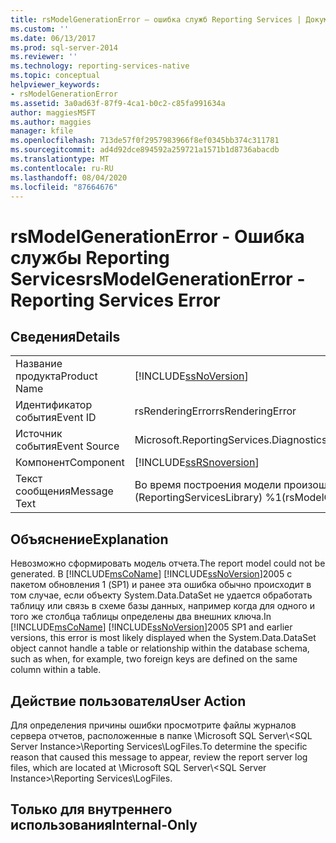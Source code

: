 ```yaml
---
title: rsModelGenerationError — ошибка служб Reporting Services | Документы Майкрософт
ms.custom: ''
ms.date: 06/13/2017
ms.prod: sql-server-2014
ms.reviewer: ''
ms.technology: reporting-services-native
ms.topic: conceptual
helpviewer_keywords:
- rsModelGenerationError
ms.assetid: 3a0ad63f-87f9-4ca1-b0c2-c85fa991634a
author: maggiesMSFT
ms.author: maggies
manager: kfile
ms.openlocfilehash: 713de57f0f2957983966f8ef0345bb374c311781
ms.sourcegitcommit: ad4d92dce894592a259721a1571b1d8736abacdb
ms.translationtype: MT
ms.contentlocale: ru-RU
ms.lasthandoff: 08/04/2020
ms.locfileid: "87664676"
---
```

# <a name="rsmodelgenerationerror---reporting-services-error"></a><span data-ttu-id="bd344-102">rsModelGenerationError - Ошибка службы Reporting Services</span><span class="sxs-lookup"><span data-stu-id="bd344-102">rsModelGenerationError - Reporting Services Error</span></span>
    
## <a name="details"></a><span data-ttu-id="bd344-103">Сведения</span><span class="sxs-lookup"><span data-stu-id="bd344-103">Details</span></span>  
  
|||  
|-|-|  
|<span data-ttu-id="bd344-104">Название продукта</span><span class="sxs-lookup"><span data-stu-id="bd344-104">Product Name</span></span>|[!INCLUDE[ssNoVersion](../../includes/ssnoversion-md.md)]|  
|<span data-ttu-id="bd344-105">Идентификатор события</span><span class="sxs-lookup"><span data-stu-id="bd344-105">Event ID</span></span>|<span data-ttu-id="bd344-106">rsRenderingError</span><span class="sxs-lookup"><span data-stu-id="bd344-106">rsRenderingError</span></span>|  
|<span data-ttu-id="bd344-107">Источник события</span><span class="sxs-lookup"><span data-stu-id="bd344-107">Event Source</span></span>|<span data-ttu-id="bd344-108">Microsoft.ReportingServices.Diagnostics.Utilities.ErrorStrings</span><span class="sxs-lookup"><span data-stu-id="bd344-108">Microsoft.ReportingServices.Diagnostics.Utilities.ErrorStrings</span></span>|  
|<span data-ttu-id="bd344-109">Компонент</span><span class="sxs-lookup"><span data-stu-id="bd344-109">Component</span></span>|[!INCLUDE[ssRSnoversion](../../includes/ssrsnoversion-md.md)]|  
|<span data-ttu-id="bd344-110">Текст сообщения</span><span class="sxs-lookup"><span data-stu-id="bd344-110">Message Text</span></span>|<span data-ttu-id="bd344-111">Во время построения модели произошла ошибка.</span><span class="sxs-lookup"><span data-stu-id="bd344-111">An error occurred while generating model.</span></span> <span data-ttu-id="bd344-112">(rsModelGenerationError) (ReportingServicesLibrary) %1</span><span class="sxs-lookup"><span data-stu-id="bd344-112">(rsModelGenerationError) (ReportingServicesLibrary) %1</span></span>|  
  
## <a name="explanation"></a><span data-ttu-id="bd344-113">Объяснение</span><span class="sxs-lookup"><span data-stu-id="bd344-113">Explanation</span></span>  
 <span data-ttu-id="bd344-114">Невозможно сформировать модель отчета.</span><span class="sxs-lookup"><span data-stu-id="bd344-114">The report model could not be generated.</span></span> <span data-ttu-id="bd344-115">В [!INCLUDE[msCoName](../../includes/msconame-md.md)] [!INCLUDE[ssNoVersion](../../includes/ssnoversion-md.md)]2005 с пакетом обновления 1 (SP1) и ранее эта ошибка обычно происходит в том случае, если объекту System.Data.DataSet не удается обработать таблицу или связь в схеме базы данных, например когда для одного и того же столбца таблицы определены два внешних ключа.</span><span class="sxs-lookup"><span data-stu-id="bd344-115">In [!INCLUDE[msCoName](../../includes/msconame-md.md)] [!INCLUDE[ssNoVersion](../../includes/ssnoversion-md.md)]2005 SP1 and earlier versions, this error is most likely displayed when the System.Data.DataSet object cannot handle a table or relationship within the database schema, such as when, for example, two foreign keys are defined on the same column within a table.</span></span>  
  
## <a name="user-action"></a><span data-ttu-id="bd344-116">Действие пользователя</span><span class="sxs-lookup"><span data-stu-id="bd344-116">User Action</span></span>  
 <span data-ttu-id="bd344-117">Для определения причины ошибки просмотрите файлы журналов сервера отчетов, расположенные в папке \Microsoft SQL Server\\<SQL Server Instance\>\Reporting Services\LogFiles.</span><span class="sxs-lookup"><span data-stu-id="bd344-117">To determine the specific reason that caused this message to appear, review the report server log files, which are located at \Microsoft SQL Server\\<SQL Server Instance\>\Reporting Services\LogFiles.</span></span>  
  
## <a name="internal-only"></a><span data-ttu-id="bd344-118">Только для внутреннего использования</span><span class="sxs-lookup"><span data-stu-id="bd344-118">Internal-Only</span></span>  
  
